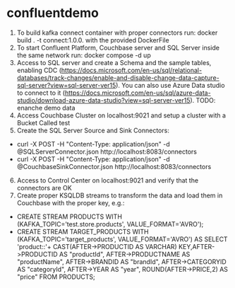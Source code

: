 # confluentdemo

1) To build kafka connect container with proper connectors run: docker build . -t connect:1.0.0. with the provided DockerFile
2) To start Confluent Platform, Couchbase server and SQL Server inside the same network run: docker compose -d up
3) Access to SQL server and create a Schema and the sample tables, enabling CDC (https://docs.microsoft.com/en-us/sql/relational-databases/track-changes/enable-and-disable-change-data-capture-sql-server?view=sql-server-ver15). You can also use Azure Data studio to connect to it (https://docs.microsoft.com/en-us/sql/azure-data-studio/download-azure-data-studio?view=sql-server-ver15).  TODO: enanche demo data
4) Access Couchbase Cluster on localhost:9021 and setup a cluster with a Bucket Called test
5) Create the SQL Server Source and Sink Connectors:
*  curl -X POST -H "Content-Type: application/json" -d @SQLServerConnector.json http://localhost:8083/connectors  
 *  curl -X POST -H "Content-Type: application/json" -d @CouchbaseSinkConnector.json http://localhost:8083/connectors
6) Access to Control Center on localhost:9021 and verify that the connectors are OK
7) Create proper KSQLDB streams to transform the data and load them in Couchbase with the proper key, e.g.:
* CREATE STREAM PRODUCTS WITH (KAFKA_TOPIC='test.store.products', VALUE_FORMAT='AVRO');
* CREATE STREAM TARGET_PRODUCTS WITH (KAFKA_TOPIC='target_products', VALUE_FORMAT='AVRO') AS SELECT 'product::'+ CAST(AFTER->PRODUCTID AS VARCHAR)  KEY,AFTER->PRODUCTID AS "productId", AFTER->PRODUCTNAME AS "productName", AFTER->BRANDID AS "brandId", AFTER->CATEGORYID AS "categoryId", AFTER->YEAR AS "year", ROUND(AFTER->PRICE,2) AS "price" FROM PRODUCTS;  
 
